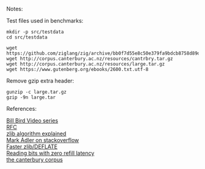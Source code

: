 
Notes:

Test files used in benchmarks:
```
mkdir -p src/testdata
cd src/testdata

wget https://github.com/ziglang/zig/archive/bb0f7d55e8c50e379fa9bdcb8758d89d08e0cc1f.tar.gz
wget http://corpus.canterbury.ac.nz/resources/cantrbry.tar.gz
wget http://corpus.canterbury.ac.nz/resources/large.tar.gz
wget https://www.gutenberg.org/ebooks/2600.txt.utf-8
```

Remove gzip extra header:
```
gunzip -c large.tar.gz
gzip -9n large.tar
```

References:

[Bill Bird Video series](https://www.youtube.com/watch?v=SJPvNi4HrWQ&t)  
[RFC](https://datatracker.ietf.org/doc/html/rfc1951)  
[zlib algorithm  explained](https://github.com/madler/zlib/blob/643e17b7498d12ab8d15565662880579692f769d/doc/algorithm.txt)  
[Mark Adler on stackoverflow](https://stackoverflow.com/search?q=user%3A1180620+deflate)  
[Faster zlib/DEFLATE](https://dougallj.wordpress.com/2022/08/20/faster-zlib-deflate-decompression-on-the-apple-m1-and-x86/)  
[Reading bits with zero refill latency](https://dougallj.wordpress.com/2022/08/26/reading-bits-with-zero-refill-latency/)  
[the canterbury corpus](https://corpus.canterbury.ac.nz/descriptions/)  
